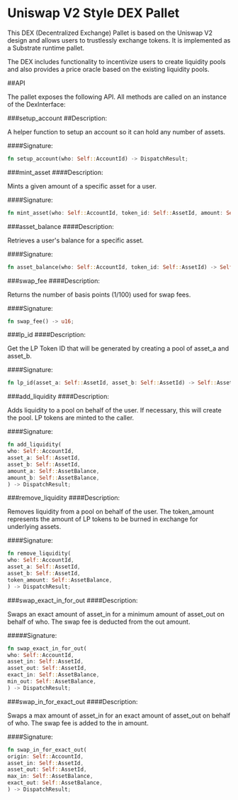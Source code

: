 # Uniswap V2 Style DEX Pallet

This DEX (Decentralized Exchange) Pallet is based on the Uniswap V2 design and allows users to trustlessly exchange tokens. It is implemented as a Substrate runtime pallet.

The DEX includes functionality to incentivize users to create liquidity pools and also provides a price oracle based on the existing liquidity pools.

##API

The pallet exposes the following API. All methods are called on an instance of the DexInterface:

###setup_account
##Description:

A helper function to setup an account so it can hold any number of assets.

####Signature:
```rust
fn setup_account(who: Self::AccountId) -> DispatchResult;
```

###mint_asset
####Description:

Mints a given amount of a specific asset for a user.

####Signature:
```rust
fn mint_asset(who: Self::AccountId, token_id: Self::AssetId, amount: Self::AssetBalance) -> DispatchResult;
```

###asset_balance
####Description:

Retrieves a user's balance for a specific asset.

####Signature:
```rust
fn asset_balance(who: Self::AccountId, token_id: Self::AssetId) -> Self::AssetBalance;
```

###swap_fee
####Description:

Returns the number of basis points (1/100) used for swap fees.

####Signature:
```rust
fn swap_fee() -> u16;
```

###lp_id
####Description:

Get the LP Token ID that will be generated by creating a pool of asset_a and asset_b.

####Signature:
```rust
fn lp_id(asset_a: Self::AssetId, asset_b: Self::AssetId) -> Self::AssetId;
```

###add_liquidity
####Description:

Adds liquidity to a pool on behalf of the user. If necessary, this will create the pool. LP tokens are minted to the caller.

####Signature:
```rust
fn add_liquidity(
who: Self::AccountId,
asset_a: Self::AssetId,
asset_b: Self::AssetId,
amount_a: Self::AssetBalance,
amount_b: Self::AssetBalance,
) -> DispatchResult;
```
###remove_liquidity
####Description:

Removes liquidity from a pool on behalf of the user. The token_amount represents the amount of LP tokens to be burned in exchange for underlying assets.

####Signature:
```rust
fn remove_liquidity(
who: Self::AccountId,
asset_a: Self::AssetId,
asset_b: Self::AssetId,
token_amount: Self::AssetBalance,
) -> DispatchResult;
```

###swap_exact_in_for_out
####Description:

Swaps an exact amount of asset_in for a minimum amount of asset_out on behalf of who. The swap fee is deducted from the out amount.

#####Signature:
```rust
fn swap_exact_in_for_out(
who: Self::AccountId,
asset_in: Self::AssetId,
asset_out: Self::AssetId,
exact_in: Self::AssetBalance,
min_out: Self::AssetBalance,
) -> DispatchResult;
```

###swap_in_for_exact_out
####Description:

Swaps a max amount of asset_in for an exact amount of asset_out on behalf of who. The swap fee is added to the in amount.

####Signature:
```rust
fn swap_in_for_exact_out(
origin: Self::AccountId,
asset_in: Self::AssetId,
asset_out: Self::AssetId,
max_in: Self::AssetBalance,
exact_out: Self::AssetBalance,
) -> DispatchResult;
```



